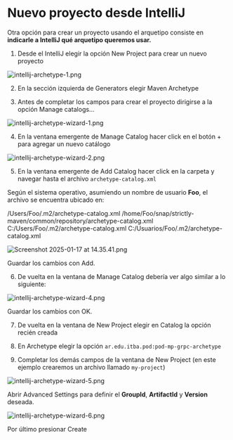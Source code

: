 # Nuevo proyecto desde IntelliJ

Otra opción para crear un proyecto usando el arquetipo consiste en **indicarle a IntelliJ
qué arquetipo queremos usar.**

1. Desde el IntelliJ elegir la opción <shortcut>New Project</shortcut> para crear un nuevo proyecto

![intellij-archetype-1.png](intellij-archetype-1.png)

2. En la sección izquierda de <shortcut>Generators</shortcut>
   elegir <shortcut>Maven Archetype</shortcut>

3. Antes de completar los campos para crear el proyecto dirigirse a la opción
<shortcut>Manage catalogs...</shortcut>

![intellij-archetype-wizard-1.png](intellij-archetype-wizard-1.png)

4. En la ventana emergente de
<shortcut>Manage Catalog</shortcut> 
hacer click en el botón 
<shortcut>+</shortcut> 
para agregar un nuevo catálogo

![intellij-archetype-wizard-2.png](intellij-archetype-wizard-2.png)

5. En la ventana emergente de
<shortcut>Add Catalog</shortcut> 
hacer click en la carpeta y navegar hasta el archivo 
<code>archetype-catalog.xml</code>

Según el sistema operativo, asumiendo un nombre de usuario **Foo**, el archivo se encuentra ubicado en:

<tabs>
    <tab id="macos-catalog" title="macOS">
        <code-block lang="console">
            /Users/Foo/.m2/archetype-catalog.xml
        </code-block>
    </tab>
    <tab id="linux-catalog" title="Linux">
        <code-block lang="console">
            /home/Foo/snap/strictly-maven/common/repository/archetype-catalog.xml
        </code-block>
    </tab>
    <tab id="windows-catalog" title="Windows">
        <code-block lang="console">
            C:/Users/Foo/.m2/archetype-catalog.xml
            C:/Usuarios/Foo/.m2/archetype-catalog.xml
        </code-block>
    </tab>
</tabs>

![Screenshot 2025-01-17 at 14.35.41.png](intellij-archetype-wizard-3.png)

Guardar los cambios con
<shortcut>Add</shortcut>.

6. De vuelta en la ventana de
<shortcut>Manage Catalog</shortcut> 
debería ver algo similar a lo siguiente:

![intellij-archetype-wizard-4.png](intellij-archetype-wizard-4.png)

Guardar los cambios con
<shortcut>OK</shortcut>.

7. De vuelta en la ventana de
<shortcut>New Project</shortcut> elegir en 
<shortcut>Catalog</shortcut> 
la opción recién creada

8. En
<shortcut>Archetype</shortcut> 
elegir la opción 
<code>ar.edu.itba.pod:pod-mp-grpc-archetype</code>

9. Completar los demás campos de la ventana de
<shortcut>New Project</shortcut> (en este ejemplo crearemos un archivo llamado <code>my-project</code>)

![intellij-archetype-wizard-5.png](intellij-archetype-wizard-5.png)

Abrir <shortcut>Advanced Settings</shortcut> para definir el **GroupId**, **ArtifactId** y **Version** deseada. 

![intellij-archetype-wizard-6.png](intellij-archetype-wizard-6.png)

Por último presionar <shortcut>Create</shortcut>
